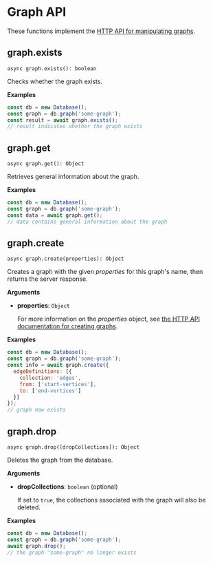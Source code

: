# Graph API

These functions implement the
[HTTP API for manipulating graphs](https://www.arangodb.com/docs/stable/http/gharial.html).

## graph.exists

`async graph.exists(): boolean`

Checks whether the graph exists.

**Examples**

```js
const db = new Database();
const graph = db.graph('some-graph');
const result = await graph.exists();
// result indicates whether the graph exists
```

## graph.get

`async graph.get(): Object`

Retrieves general information about the graph.

**Examples**

```js
const db = new Database();
const graph = db.graph('some-graph');
const data = await graph.get();
// data contains general information about the graph
```

## graph.create

`async graph.create(properties): Object`

Creates a graph with the given _properties_ for this graph's name, then returns
the server response.

**Arguments**

- **properties**: `Object`

  For more information on the _properties_ object, see
  [the HTTP API documentation for creating graphs](https://www.arangodb.com/docs/stable/http/gharial-management.html).

**Examples**

```js
const db = new Database();
const graph = db.graph('some-graph');
const info = await graph.create({
  edgeDefinitions: [{
    collection: 'edges',
    from: ['start-vertices'],
    to: ['end-vertices']
  }]
});
// graph now exists
```

## graph.drop

`async graph.drop([dropCollections]): Object`

Deletes the graph from the database.

**Arguments**

- **dropCollections**: `boolean` (optional)

  If set to `true`, the collections associated with the graph will also be
  deleted.

**Examples**

```js
const db = new Database();
const graph = db.graph('some-graph');
await graph.drop();
// the graph "some-graph" no longer exists
```
